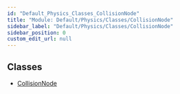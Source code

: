 ```yaml
---
id: "Default_Physics_Classes_CollisionNode"
title: "Module: Default/Physics/Classes/CollisionNode"
sidebar_label: "Default/Physics/Classes/CollisionNode"
sidebar_position: 0
custom_edit_url: null
---
```


## Classes

- [CollisionNode](../classes/Default_Physics_Classes_CollisionNode.CollisionNode.md)

